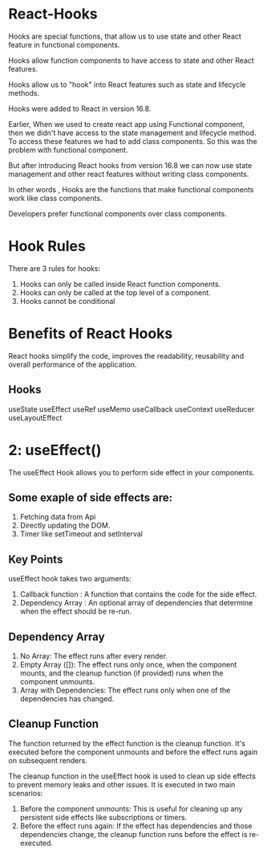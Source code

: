 # React-Hooks

Hooks are special functions, that allow us to use state and other React feature in functional components.

Hooks allow function components to have access to state and other React features. 

Hooks allow us to "hook" into React features such as state and lifecycle methods.

Hooks were added to React in version 16.8.

Earlier, When we used to create react app using Functional component, then we didn't have access to the
state management and lifecycle method.
To access these features we had to add class components.
So this was the problem with functional component.

But after introducing React hooks from version 16.8 we can now use state management and other react features
without writing class components.

In other words , Hooks are the functions that make functional components work like class components.

Developers prefer functional components over class components.

# Hook Rules
There are 3 rules for hooks:

1) Hooks can only be called inside React function components.
2) Hooks can only be called at the top level of a component.
3) Hooks cannot be conditional

# Benefits of React Hooks

React hooks simplify the code, improves the readability, reusability and overall performance of the application.

## Hooks
useState
useEffect
useRef
useMemo
useCallback
useContext
useReducer
useLayoutEffect



# 2: useEffect()
The useEffect Hook allows you to perform side effect in your components.

## Some exaple of side effects are:
1) Fetching data from Api
2) Directly updating the DOM.
3) Timer like setTimeout and setInterval 

## Key Points 
useEffect hook takes two arguments:
1) Callback function :  A function that contains the code for the side effect. 
2) Dependency Array : An optional array of dependencies that determine when the effect should be re-run.

## Dependency Array
1) No Array: The effect runs after every render.
2) Empty Array ([]): The effect runs only once, when the component mounts, and the cleanup function (if provided) runs when the component unmounts.
3) Array with Dependencies: The effect runs only when one of the dependencies has changed.

## Cleanup Function
The function returned by the effect function is the cleanup function. It's executed before the component unmounts and before the effect runs again on subsequent renders.

The cleanup function in the useEffect hook is used to clean up side effects to prevent memory leaks and other issues. It is executed in two main scenarios:

1) Before the component unmounts: This is useful for cleaning up any persistent side effects like subscriptions or timers.
2) Before the effect runs again: If the effect has dependencies and those dependencies change, the cleanup function runs before the effect is re-executed.